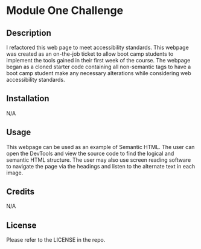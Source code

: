 # Module One Challenge

## Description
I refactored this web page to meet accessibility standards. This webpage was created as an on-the-job ticket to allow boot camp students to implement the tools gained in their first week of the course. The webpage began as a cloned starter code containing all non-semantic tags to have a boot camp student make any necessary alterations while considering web accessibility standards.

## Installation
N/A

## Usage
This webpage can be used as an example of Semantic HTML. The user can open the DevTools and view the source code to find the logical and semantic HTML structure. The user may also use screen reading software to navigate the page via the headings and listen to the alternate text in each image.

## Credits
N/A

## License
Please refer to the LICENSE in the repo.
